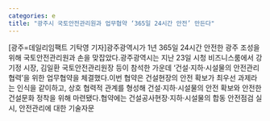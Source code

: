 ```yaml
---
categories: e
title: "광주시 국토안전관리원과 업무협약 ‘365일 24시간 안전’ 만든다"
---
```

[광주=데일리임팩트 기탁영 기자]광주광역시가 1년 365일 24시간 안전한 광주 조성을 위해 국토안전관리원과 손을 맞잡았다.광주광역시는 지난 23일 시청 비즈니스룸에서 강기정 시장, 김일환 국토안전관리원장 등이 참석한 가운데 ‘건설‧지하‧시설물의 안전관리 협력’을 위한 업무협약을 체결했다.이번 협약은 건설현장의 안전 확보가 최우선 과제라는 인식을 같이하고, 상호 협력적 관계를 형성해 건설·지하·시설물의 안전 확보와 안전한 건설문화 정착을 위해 마련됐다.협약에는 건설공사현장·지하·시설물의 합동 안전점검 실시, 안전관리에 대한 기술자문